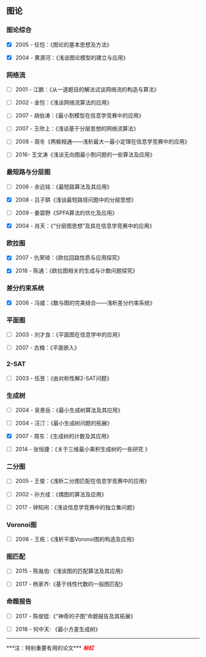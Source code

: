 ## 图论

### 图论综合

- [x] 2005 - 任恺：《图论的基本思想及方法》

- [x] 2004 - 黄源河：《浅谈图论模型的建立与应用》


### 网络流

- [ ] 2001 - 江鹏：《从一道题目的解法试谈网络流的构造与算法》

- [ ] 2002 - 金恺：《浅谈网络流算法的应用》

- [ ] 2007 - 胡伯涛：《最小割模型在信息学竞赛中的应用》

- [ ] 2007 - 王欣上：《浅谈基于分层思想的网络流算法》

- [ ] 2008 - 周冬《两极相通——浅析最大—最小定理在信息学竞赛中的应用》

- [ ] 2016- 王文涛《浅谈无向图最小割问题的一些算法及应用》


### 最短路与分层图

- [ ] 2006 - 余远铭：《最短路算法及其应用》
- [x] 2008 - 吕子鉷《浅谈最短路径问题中的分层思想》
- [ ] 2009 - 姜碧野《SPFA算法的优化及应用》
- [x] 2004 - 肖天：《“分层图思想”及其在信息学竞赛中的应用》


### 欧拉图

- [x] 2007 - 仇荣琦：《欧拉回路性质与应用探究》

- [x] 2018 - 陈通：《欧拉图相关的生成与计数问题探究》


### 差分约束系统

- [x] 2006 - 冯威：《数与图的完美结合——浅析差分约束系统》


### 平面图

- [ ] 2003 - 刘才良：《平面图在信息学中的应用》

- [ ] 2007 - 古楠：《平面嵌入》


### 2-SAT

- [ ] 2003 - 伍昱：《由对称性解2-SAT问题》


### 生成树

- [ ] 2004 - 吴景岳：《最小生成树算法及其应用》
- [ ] 2004 - 汪汀：《最小生成树问题的拓展》
- [x] 2007 - 周东：《生成树的计数及其应用》
- [ ] 2014 - 张恒捷：《关于三维最小乘积生成树的一些研究 》 


### 二分图

- [ ] 2005 - 王俊：《浅析二分图匹配在信息学竞赛中的应用》

- [ ] 2002 - 孙方成：《偶图的算法及应用》

- [ ] 2017 - 钟知闲：《浅谈信息学竞赛中的独立集问题》


### Voronoi图

- [ ] 2006 - 王栋：《浅析平面Voronoi图的构造及应用》


### 图匹配

- [ ] 2015 - 陈胤伯:《浅谈图的匹配算法及其应用》

- [ ] 2017 - 杨家齐:《基于线性代数的一般图匹配》


### 命题报告

- [ ] 2017 - 陈俊锟:《“神奇的子图”命题报告及其拓展》
- [ ] 2018 - 何中天: 《最小方差生成树》 



<hr>
***注：特别重要有用的论文*** <b style="color:red"><i>标红 </i></b>



